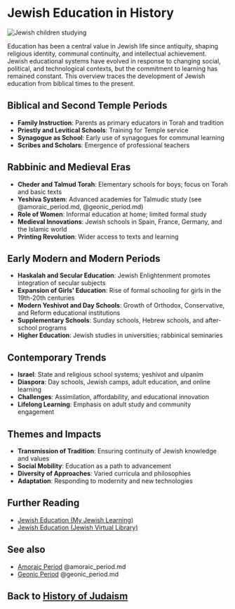 # Jewish Education in History

![Jewish children studying](education_history.jpg)

Education has been a central value in Jewish life since antiquity, shaping religious identity, communal continuity, and intellectual achievement. Jewish educational systems have evolved in response to changing social, political, and technological contexts, but the commitment to learning has remained constant. This overview traces the development of Jewish education from biblical times to the present.

## Biblical and Second Temple Periods

- **Family Instruction**: Parents as primary educators in Torah and tradition
- **Priestly and Levitical Schools**: Training for Temple service
- **Synagogue as School**: Early use of synagogues for communal learning
- **Scribes and Scholars**: Emergence of professional teachers

## Rabbinic and Medieval Eras

- **Cheder and Talmud Torah**: Elementary schools for boys; focus on Torah and basic texts
- **Yeshiva System**: Advanced academies for Talmudic study (see @amoraic_period.md, @geonic_period.md)
- **Role of Women**: Informal education at home; limited formal study
- **Medieval Innovations**: Jewish schools in Spain, France, Germany, and the Islamic world
- **Printing Revolution**: Wider access to texts and learning

## Early Modern and Modern Periods

- **Haskalah and Secular Education**: Jewish Enlightenment promotes integration of secular subjects
- **Expansion of Girls' Education**: Rise of formal schooling for girls in the 19th-20th centuries
- **Modern Yeshivot and Day Schools**: Growth of Orthodox, Conservative, and Reform educational institutions
- **Supplementary Schools**: Sunday schools, Hebrew schools, and after-school programs
- **Higher Education**: Jewish studies in universities; rabbinical seminaries

## Contemporary Trends

- **Israel**: State and religious school systems; yeshivot and ulpanim
- **Diaspora**: Day schools, Jewish camps, adult education, and online learning
- **Challenges**: Assimilation, affordability, and educational innovation
- **Lifelong Learning**: Emphasis on adult study and community engagement

## Themes and Impacts

- **Transmission of Tradition**: Ensuring continuity of Jewish knowledge and values
- **Social Mobility**: Education as a path to advancement
- **Diversity of Approaches**: Varied curricula and philosophies
- **Adaptation**: Responding to modernity and new technologies

## Further Reading
- [Jewish Education (My Jewish Learning)](https://www.myjewishlearning.com/article/jewish-education/)
- [Jewish Education (Jewish Virtual Library)](https://www.jewishvirtuallibrary.org/jewish-education)

## See also
- [Amoraic Period](./amoraic_period.md) @amoraic_period.md
- [Geonic Period](./geonic_period.md) @geonic_period.md

## Back to [History of Judaism](./README.md)
